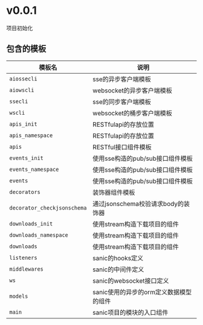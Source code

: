 # v0.0.1

项目初始化

## 包含的模板

| 模板名                      | 说明                                   |
| --------------------------- | -------------------------------------- |
| `aiossecli`                 | sse的异步客户端模板                    |
| `aiowscli`                  | websocket的异步客户端模板              |
| `ssecli`                    | sse的同步客户端模板                    |
| `wscli`                     | websocket的桶步客户端模板              |
| `apis_init`                 | RESTfulapi的存放位置                   |
| `apis_namespace`            | RESTfulapi的存放位置                   |
| `apis`                      | RESTful接口组件模板                    |
| `events_init`               | 使用sse构造的pub/sub接口组件模板       |
| `events_namespace`          | 使用sse构造的pub/sub接口组件模板       |
| `events`                    | 使用sse构造的pub/sub接口组件模板       |
| `decorators`                | 装饰器组件模板                         |
| `decorator_checkjsonschema` | 通过jsonschema校验请求body的装饰器     |
| `downloads_init`            | 使用stream构造下载项目的组件           |
| `downloads_namespace`       | 使用stream构造下载项目的组件           |
| `downloads`                 | 使用stream构造下载项目的组件           |
| `listeners`                 | sanic的hooks定义                       |
| `middlewares`               | sanic的中间件定义                      |
| `ws`                        | sanic的websocket接口定义               |
| `models`                    | sanic使用的异步的orm定义数据模型的组件 |
| `main`                      | sanic项目的模块的入口组件              |
